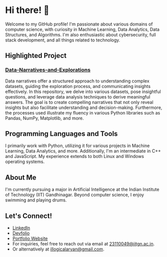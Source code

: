 # Hi there! 👋

Welcome to my GitHub profile! I'm passionate about various domains of computer science, with curiosity in Machine Learning, Data Analytics, Data Structures, and Algorithms. I'm also enthusiastic about cybersecurity, full stack development, and all things related to technology.

## Highlighted Project

### [Data-Narratives-and-Explorations](https://github.com/Aryan-IIT/Data-Narratives-and-Explorations)

Data narratives offer a structured approach to understanding complex datasets, guiding the exploration process, and communicating insights effectively. In this repository, we delve into various datasets, pose insightful questions, and leverage data analysis techniques to derive meaningful answers. The goal is to create compelling narratives that not only reveal insights but also facilitate understanding and decision-making. Furthermore, the processes used illustrate my fluency in various Python libraries such as Pandas, NumPy, Matplotlib, and more.

## Programming Languages and Tools

I primarily work with Python, utilizing it for various projects in Machine Learning, Data Analytics, and more. Additionally, I'm an intermediate in C++ and JavaScript. My experience extends to both Linux and Windows operating systems.

## About Me

I'm currently pursuing a major in Artificial Intelligence at the Indian Institute of Technology (IIT) Gandhinagar. Beyond computer science, I enjoy swimming and playing drums.

## Let's Connect!

- [LinkedIn](https://www.linkedin.com/in/aryan-solanki-ai/)
- [Devfolio](link-to-devfolio)
- [Portfolio Website](https://aryanoutwits.notion.site/Portfolio-Website-dcea590ec3cd4bdc9a3e3ff49df2c8c0)
- For inquiries, feel free to reach out via email at [23110049@iitgn.ac.in](mailto:23110049@iitgn.ac.in).
- Or alternatively at [illogicalaryan@gmail.com](mailto:illogicalaryan@gmail.com).
